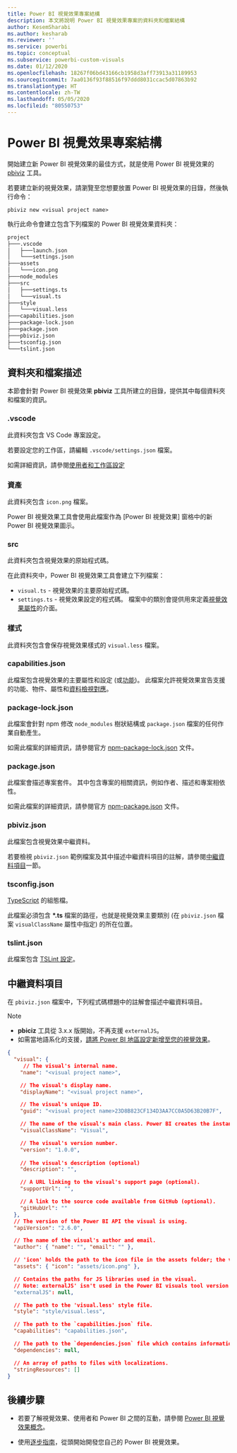 ```yaml
---
title: Power BI 視覺效果專案結構
description: 本文將說明 Power BI 視覺效果專案的資料夾和檔案結構
author: KesemSharabi
ms.author: kesharab
ms.reviewer: ''
ms.service: powerbi
ms.topic: conceptual
ms.subservice: powerbi-custom-visuals
ms.date: 01/12/2020
ms.openlocfilehash: 18267f06bd43166cb1958d3aff73913a31189953
ms.sourcegitcommit: 7aa0136f93f88516f97ddd8031ccac5d07863b92
ms.translationtype: HT
ms.contentlocale: zh-TW
ms.lasthandoff: 05/05/2020
ms.locfileid: "80550753"
---
```

# <a name="power-bi-visual-project-structure"></a>Power BI 視覺效果專案結構

開始建立新 Power BI 視覺效果的最佳方式，就是使用 Power BI 視覺效果的 [pbiviz](https://www.npmjs.com/package/powerbi-visuals-tools) 工具。

若要建立新的視覺效果，請瀏覽至您想要放置 Power BI 視覺效果的目錄，然後執行命令：

`pbiviz new <visual project name>`

執行此命令會建立包含下列檔案的 Power BI 視覺效果資料夾：

```markdown
project
├───.vscode
│   ├───launch.json
│   └───settings.json
├───assets
│   └───icon.png
├───node_modules
├───src
│   ├───settings.ts
│   └───visual.ts
├───style
│   └───visual.less
├───capabilities.json
├───package-lock.json
├───package.json
├───pbiviz.json
├───tsconfig.json
└───tslint.json
```

## <a name="folder-and-file-description"></a>資料夾和檔案描述

本節會針對 Power BI 視覺效果 **pbiviz** 工具所建立的目錄，提供其中每個資料夾和檔案的資訊。  

### <a name="vscode"></a>.vscode

此資料夾包含 VS Code 專案設定。

若要設定您的工作區，請編輯 `.vscode/settings.json` 檔案。

如需詳細資訊，請參閱[使用者和工作區設定](https://code.visualstudio.com/docs/getstarted/settings)

### <a name="assets"></a>資產

此資料夾包含 `icon.png` 檔案。

Power BI 視覺效果工具會使用此檔案作為 [Power BI 視覺效果] 窗格中的新 Power BI 視覺效果圖示。

### <a name="src"></a>src

此資料夾包含視覺效果的原始程式碼。

在此資料夾中，Power BI 視覺效果工具會建立下列檔案：
* `visual.ts` - 視覺效果的主要原始程式碼。
* `settings.ts` - 視覺效果設定的程式碼。 檔案中的類別會提供用來定義[視覺效果屬性](./objects-properties.md#properties)的介面。

### <a name="style"></a>樣式

此資料夾包含會保存視覺效果樣式的 `visual.less` 檔案。

### <a name="capabilitiesjson"></a>capabilities.json

此檔案包含視覺效果的主要屬性和設定 (或[功能](./capabilities.md))。 此檔案允許視覺效果宣告支援的功能、物件、屬性和[資料檢視對應](./dataview-mappings.md)。

### <a name="package-lockjson"></a>package-lock.json

此檔案會針對 npm  修改 `node_modules` 樹狀結構或 `package.json` 檔案的任何作業自動產生。

如需此檔案的詳細資訊，請參閱官方 [npm-package-lock.json](https://docs.npmjs.com/files/package-lock.json) 文件。

### <a name="packagejson"></a>package.json

此檔案會描述專案套件。 其中包含專案的相關資訊，例如作者、描述和專案相依性。

如需此檔案的詳細資訊，請參閱官方 [npm-package.json](https://docs.npmjs.com/files/package.json.html) 文件。

### <a name="pbivizjson"></a>pbiviz.json

此檔案包含視覺效果中繼資料。

若要檢視 `pbiviz.json` 範例檔案及其中描述中繼資料項目的註解，請參閱[中繼資料項目](#metadata-entries)一節。

### <a name="tsconfigjson"></a>tsconfig.json

[TypeScript](https://www.typescriptlang.org/docs/handbook/tsconfig-json.html) 的組態檔。

此檔案必須包含 **\*.ts** 檔案的路徑，也就是視覺效果主要類別 (在 `pbiviz.json` 檔案 `visualClassName` 屬性中指定) 的所在位置。

### <a name="tslintjson"></a>tslint.json

此檔案包含 [TSLint 設定](https://palantir.github.io/tslint/usage/configuration/)。

## <a name="metadata-entries"></a>中繼資料項目

在 `pbiviz.json` 檔案中，下列程式碼標題中的註解會描述中繼資料項目。

> [!NOTE]
> * **pbiciz** 工具從 3.x.x 版開始，不再支援 `externalJS`。
> * 如需當地語系化的支援，[請將 Power BI 地區設定新增至您的視覺效果](./localization.md)。

```json
{
  "visual": {
     // The visual's internal name.
    "name": "<visual project name>",

    // The visual's display name.
    "displayName": "<visual project name>",

    // The visual's unique ID.
    "guid": "<visual project name>23D8B823CF134D3AA7CC0A5D63B20B7F",

    // The name of the visual's main class. Power BI creates the instance of this class to start using the visual in a Power BI report.
    "visualClassName": "Visual",

    // The visual's version number.
    "version": "1.0.0",
    
    // The visual's description (optional)
    "description": "",

    // A URL linking to the visual's support page (optional).
    "supportUrl": "",

    // A link to the source code available from GitHub (optional).
    "gitHubUrl": ""
  },
  // The version of the Power BI API the visual is using.
  "apiVersion": "2.6.0",

  // The name of the visual's author and email.
  "author": { "name": "", "email": "" },

  // 'icon' holds the path to the icon file in the assets folder; the visual's display icon.
  "assets": { "icon": "assets/icon.png" },

  // Contains the paths for JS libraries used in the visual.
  // Note: externalJS' isn't used in the Power BI visuals tool version 3.x.x or higher.
  "externalJS": null,

  // The path to the 'visual.less' style file.
  "style": "style/visual.less",

  // The path to the `capabilities.json` file.
  "capabilities": "capabilities.json",

  // The path to the `dependencies.json` file which contains information about R packages used in R based visuals.
  "dependencies": null,

  // An array of paths to files with localizations.
  "stringResources": []
}
```

## <a name="next-steps"></a>後續步驟

* 若要了解視覺效果、使用者和 Power BI 之間的互動，請參閱 [Power BI 視覺效果概念](./power-bi-visuals-concept.md)。

* 使用[逐步指南](./custom-visual-develop-tutorial.md)，從頭開始開發您自己的 Power BI 視覺效果。
